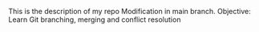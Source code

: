 This is the description of my repo
Modification in main branch.
Objective: Learn Git branching, merging and conflict resolution
